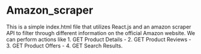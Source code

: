 # Amazon_scraper
This is a simple index.html file that utilizes React.js and an amazon scraper API to filter through different information on the official Amazon website.  We can perform actions like 1. GET Product Details -  2. GET Product Reviews - 3. GET Product Offers  - 4. GET Search Results.

